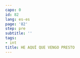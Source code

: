 ```yaml
---
capo: 0
id: 82
lang: es-es
page: '82'
step: pre
subtitle: ''
tags:
- int
title: HE AQUÍ QUE VENGO PRESTO
---
```

